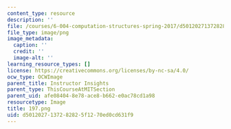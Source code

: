 ```yaml
---
content_type: resource
description: ''
file: /courses/6-004-computation-structures-spring-2017/d5012027137282825f1270ed0cd631f9_197.png
file_type: image/png
image_metadata:
  caption: ''
  credit: ''
  image-alt: ''
learning_resource_types: []
license: https://creativecommons.org/licenses/by-nc-sa/4.0/
ocw_type: OCWImage
parent_title: Instructor Insights
parent_type: ThisCourseAtMITSection
parent_uid: afe08404-8e78-ace8-b662-e0ac78cd1a98
resourcetype: Image
title: 197.png
uid: d5012027-1372-8282-5f12-70ed0cd631f9
---
```

